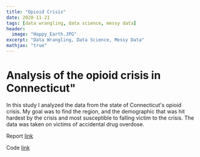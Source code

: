```yaml
---
title: "Opioid Crisis"
date: 2020-11-21
tags: [data wrangling, data science, messy data]
header:
  image: "Happy_Earth.JPG"
excerpt: "Data Wrangling, Data Science, Messy Data"
mathjax: "true"
---
```


# Analysis of the opioid crisis in Connecticut"

In this study I analyzed the data from the state of Connecticut's opioid crisis.  My goal was to find the region, and the demographic that was hit hardest by the crisis and most susceptible to falling victim to the crisis.  The data was taken on victims of accidental drug overdose.



Report [link]()

Code [link](https://github.com/cbradway72/cbradway72.github.io/blob/master/New%20Happiness%20.pdf)


